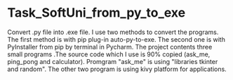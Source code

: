 # Task_SoftUni_from_py_to_exe
Convert .py file into .exe file. I use two methods to convert the programs. 
The first method is with pip plug-in auto-py-to-exe. 
The second one is with PyInstaller from pip by terminal in Pycharm. 
The project contents three small programs .The source code which I use is 90% copied  (ask_me, ping_pong and calculator).
Promgram "ask_me" is using "libraries tkinter and random". The other two program is using kivy platform for applications.
